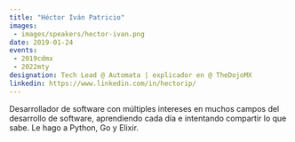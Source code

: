 ```yaml
---
title: "Héctor Iván Patricio"
images:
 - images/speakers/hector-ivan.png
date: 2019-01-24
events: 
 - 2019cdmx
 - 2022mty
designation: Tech Lead @ Automata | explicador en @ TheDojoMX
linkedin: https://www.linkedin.com/in/hectorip/ 
---
```


Desarrollador de software con múltiples intereses en muchos campos del desarrollo de software, aprendiendo cada día e intentando compartir lo que sabe. Le hago a Python, Go y Elixir. 